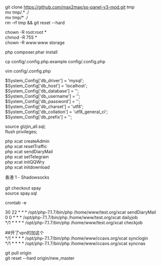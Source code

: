 git clone https://github.com/max2max/ss-panel-v3-mod.git tmp<br />
mv tmp/.* ./<br />
mv tmp/* ./<br />
rm -rf tmp && git reset --hard<br />

chown -R root:root *<br />
chmod -R 755 *<br />
chown -R www:www storage<br />

php composer.phar install<br />

cp config/.config.php.example config/.config.php<br />

vim config/.config.php<br />


$System_Config['db_driver'] = 'mysql';<br />
$System_Config['db_host'] = 'localhost';<br />
$System_Config['db_database'] = '';<br />
$System_Config['db_username'] = '';<br />
$System_Config['db_password'] = '';<br />
$System_Config['db_charset'] = 'utf8';<br />
$System_Config['db_collation'] = 'utf8_general_ci';<br />
$System_Config['db_prefix'] = '';<br />


source glzjin_all.sql;<br />
flush privileges;<br />

php xcat createAdmin<br />
php xcat resetTraffic<br />
php xcat sendDiaryMail<br />
php xcat setTelegram<br />
php xcat initQQWry<br />
php xcat initdownload<br />

香港 1 - Shadowsocks<br />
<br />
git checkout spay<br />
source spay.sql<br />

crontab -e<br />

30 22 * * * /opt/php-7.1.7/bin/php /home/www/test.org/xcat sendDiaryMail<br />
0 0 * * * /opt/php-7.1.7/bin/php /home/www/test.org/xcat dailyjob<br />
*/1 * * * * /opt/php-7.1.7/bin/php /home/www/test.org/xcat checkjob<br />

##开了vpn的加这个<br />
*/1 * * * * /opt/php-7.1.7/bin/php /home/www/ccavs.org/xcat synclogin<br />
*/1 * * * * /opt/php-7.1.7/bin/php /home/www/ccavs.org/xcat syncnas<br />

git pull origin<br />
git reset --hard origin/new_master

